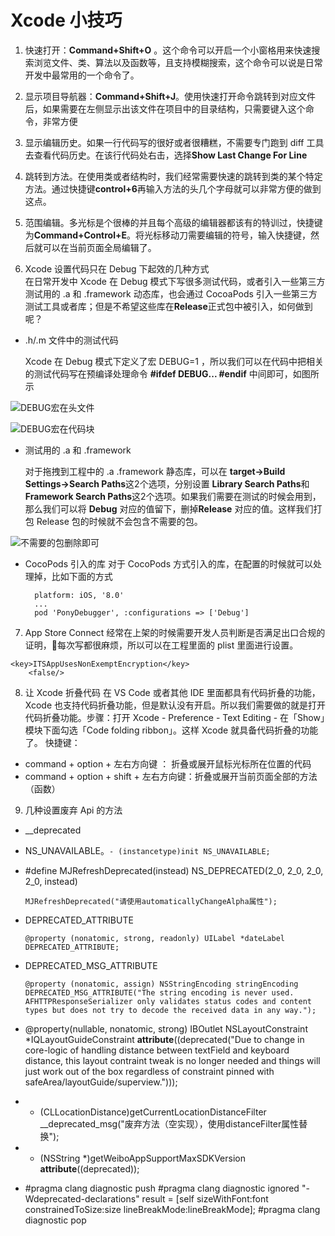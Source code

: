 # Xcode 小技巧

1. 快速打开：**Command+Shift+O** 。这个命令可以开启一个小窗格用来快速搜索浏览文件、类、算法以及函数等，且支持模糊搜索，这个命令可以说是日常开发中最常用的一个命令了。

2. 显示项目导航器：**Command+Shift+J**。使用快速打开命令跳转到对应文件后，如果需要在左侧显示出该文件在项目中的目录结构，只需要键入这个命令，非常方便

3. 显示编辑历史。如果一行代码写的很好或者很糟糕，不需要专门跑到 diff 工具去查看代码历史。在该行代码处右击，选择**Show Last Change For Line**

4. 跳转到方法。在使用类或者结构时，我们经常需要快速的跳转到类的某个特定方法。通过快捷键**control+6**再输入方法的头几个字母就可以非常方便的做到这点。

5. 范围编辑。多光标是个很棒的并且每个高级的编辑器都该有的特训过，快捷键为**Command+Control+E**。将光标移动刀需要编辑的符号，输入快捷键，然后就可以在当前页面全局编辑了。

6. Xcode 设置代码只在 Debug 下起效的几种方式  
在日常开发中 Xcode 在 Debug 模式下写很多测试代码，或者引入一些第三方测试用的 .a 和 .framework 动态库，也会通过 CocoaPods 引入一些第三方测试工具或者库；但是不希望这些库在**Release**正式包中被引入，如何做到呢？

* .h/.m 文件中的测试代码

  Xcode 在 Debug 模式下定义了宏 DEBUG=1 ，所以我们可以在代码中把相关的测试代码写在预编译处理命令 **\#ifdef DEBUG... \#endif** 中间即可，如图所示

![DEBUG宏在头文件](https://github.com/FantasticLBP/knowledge-kit/raw/master/assets/WX20180626-144101@2x.png)
  
![DEBUG宏在代码块](https://raw.githubusercontent.com/FantasticLBP/knowledge-kit/master/assets/WX20180626-144240@2x.png?raw=true)

* 测试用的 .a 和 .framework  
 
    对于拖拽到工程中的 .a .framework 静态库，可以在 **target-&gt;Build Settings-&gt;Search Paths**这2个选项，分别设置 **Library Search Paths**和**Framework Search Paths**这2个选项。如果我们需要在测试的时候会用到，那么我们可以将 **Debug** 对应的值留下，删掉**Release** 对应的值。这样我们打包 Release 包的时候就不会包含不需要的包。  
    
![不需要的包删除即可](https://raw.githubusercontent.com/FantasticLBP/knowledge-kit/master/assets/WX20180626-144819@2x.png?raw=true)

* CocoPods 引入的库
    对于 CocoPods 方式引入的库，在配置的时候就可以处理掉，比如下面的方式
  ```
    platform: iOS, '8.0'
    ...
    pod 'PonyDebugger', :configurations => ['Debug']
  ```

7. App Store Connect 经常在上架的时候需要开发人员判断是否满足出口合规的证明，每次写都很麻烦，所以可以在工程里面的 plist 里面进行设置。
```
<key>ITSAppUsesNonExemptEncryption</key>
	<false/>
```

8. 让 Xcode 折叠代码
在 VS Code 或者其他 IDE 里面都具有代码折叠的功能，Xcode 也支持代码折叠功能，但是默认没有开启。所以我们需要做的就是打开代码折叠功能。步骤：打开 Xcode - Preference - Text Editing - 在「Show」模块下面勾选「Code folding ribbon」。这样 Xcode 就具备代码折叠的功能了。
快捷键：
- command + option + 左右方向键 ： 折叠或展开鼠标光标所在位置的代码
- command + option + shift + 左右方向键：折叠或展开当前页面全部的方法（函数）


9. 几种设置废弃 Api 的方法

- __deprecated
  
- NS_UNAVAILABLE。`- (instancetype)init NS_UNAVAILABLE;`
  
- #define MJRefreshDeprecated(instead) NS_DEPRECATED(2_0, 2_0, 2_0, 2_0, instead)
  ```
  MJRefreshDeprecated("请使用automaticallyChangeAlpha属性");
  ```

- DEPRECATED_ATTRIBUTE
  ```
  @property (nonatomic, strong, readonly) UILabel *dateLabel DEPRECATED_ATTRIBUTE;
  ```

- DEPRECATED_MSG_ATTRIBUTE
  ``` 
  @property (nonatomic, assign) NSStringEncoding stringEncoding DEPRECATED_MSG_ATTRIBUTE("The string encoding is never used. AFHTTPResponseSerializer only validates status codes and content types but does not try to decode the received data in any way.");
  ```

- @property(nullable, nonatomic, strong) IBOutlet NSLayoutConstraint *IQLayoutGuideConstraint __attribute__((deprecated("Due to change in core-logic of handling distance between textField and keyboard distance, this layout contraint tweak is no longer needed and things will just work out of the box regardless of constraint pinned with safeArea/layoutGuide/superview.")));

- + (CLLocationDistance)getCurrentLocationDistanceFilter __deprecated_msg("废弃方法（空实现），使用distanceFilter属性替换");
  
- + (NSString *)getWeiboAppSupportMaxSDKVersion __attribute__((deprecated));

-  #pragma clang diagnostic push
#pragma clang diagnostic ignored "-Wdeprecated-declarations"
        result = [self sizeWithFont:font constrainedToSize:size lineBreakMode:lineBreakMode];
#pragma clang diagnostic pop


